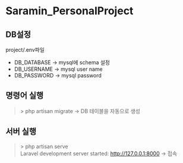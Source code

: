 # Saramin_PersonalProject
## DB설정
project/.env파일   
- DB_DATABASE -> mysql에 schema 설정   
- DB_USERNAME -> mysql user name
- DB_PASSWORD -> mysql password   
## 명령어 실행
> \> php artisan migrate  -> DB 테이블을 자동으로 생성
## 서버 실행
> \> php artisan serve   
Laravel development server started: http://127.0.0.1:8000 -> 접속
